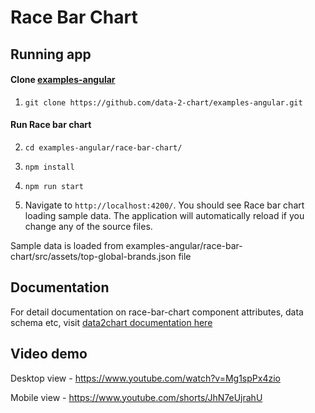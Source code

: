 # Race Bar Chart

## Running app
#### Clone [examples-angular](https://github.com/data-2-chart/examples-angular) 

1. `git clone https://github.com/data-2-chart/examples-angular.git`

#### Run Race bar chart

2. `cd examples-angular/race-bar-chart/ `

3. `npm install`

4. `npm run start`

5. Navigate to `http://localhost:4200/`. You should see Race bar chart loading sample data. The application will automatically reload if you change any of the source files.

Sample data is loaded from examples-angular/race-bar-chart/src/assets/top-global-brands.json file

## Documentation 

For detail documentation on race-bar-chart component attributes, data schema etc, visit [data2chart documentation here](http://docs.data2chart.com/)

## Video demo

Desktop view - https://www.youtube.com/watch?v=Mg1spPx4zio

Mobile view - https://www.youtube.com/shorts/JhN7eUjrahU